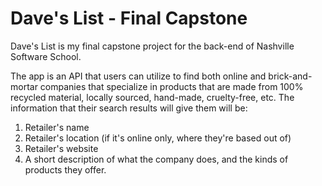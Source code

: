 # Dave's List - Final Capstone

Dave's List is my final capstone project for the back-end of Nashville Software School.

The app is an API that users can utilize to find both online and brick-and-mortar companies that specialize in products that are made from 100% recycled material, locally sourced, hand-made, cruelty-free, etc. The information that their search results will give them will be:
1. Retailer's name
2. Retailer's location (if it's online only, where they're based out of)
3. Retailer's website
4. A short description of what the company does, and the kinds of products they offer.
